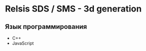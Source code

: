 # Relsis SDS / SMS - 3d generation 

<!-- 
2022-10-10
-->


## Язык программирования 
- C++
- JavaSсript

